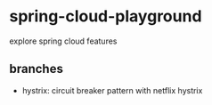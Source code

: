 # spring-cloud-playground
explore spring cloud features

## branches

* hystrix: circuit breaker pattern with netflix hystrix
